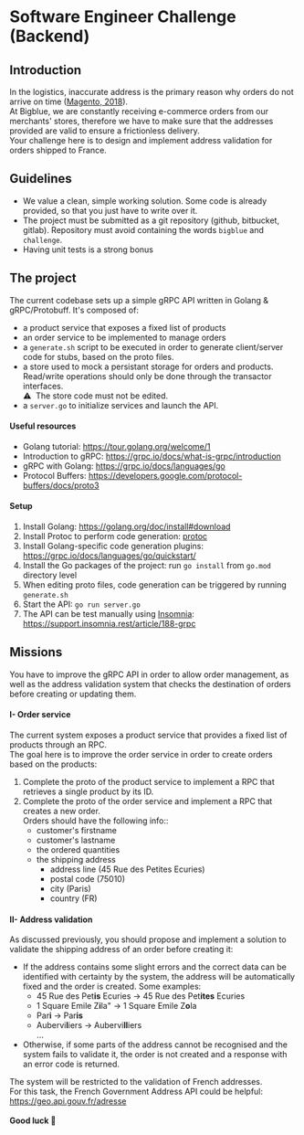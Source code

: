 <h1>Software Engineer Challenge (Backend)</h1>
<h2>Introduction</h2>
In the logistics, inaccurate address is the primary reason why orders do not arrive on time
(<a href="https://magento.com/sites/default/files8/fixing-failed-deliveries-community-insight.pdf">Magento, 2018</a>).
<br/>
At Bigblue, we are constantly receiving e-commerce orders from our merchants' stores, therefore we have to make sure that the addresses provided are valid to ensure a frictionless delivery.<br/>
Your challenge here is to design and implement address validation for orders shipped to France.
<br/>
<h2>Guidelines</h2>
<ul>
<li>We value a clean, simple working solution. Some code is already provided, so that you just have to write over it.</li>
<li>The project must be submitted as a git repository (github, bitbucket, gitlab). Repository must avoid containing the words <code>bigblue</code> and <code>challenge</code>.
<li>Having unit tests is a strong bonus</li>
</ul>
<h2>The project</h2>
The current codebase sets up a simple gRPC API written in Golang & gRPC/Protobuff. It's composed of:
<ul>
<li>a product service that exposes a fixed list of products</li>
<li>an order service to be implemented to manage orders</li>
<li>a <code>generate.sh</code> script to be executed in order to generate client/server code for stubs, based on the proto files.
<li>a store used to mock a persistant storage for orders and products. Read/write operations should only be done through the transactor interfaces.<br />
⚠️&nbsp The store code must not be edited.
</li>
<li>a <code>server.go</code> to initialize services and launch the API.</li>
</ul>
<h4>Useful resources</h4>
<ul>
<li>Golang tutorial: <a href="https://tour.golang.org/welcome/1">https://tour.golang.org/welcome/1</a></li>
<li>Introduction to gRPC: <a href="https://grpc.io/docs/what-is-grpc/introduction/">https://grpc.io/docs/what-is-grpc/introduction</a></li>
<li>gRPC with Golang: <a href="https://grpc.io/docs/languages/go/">https://grpc.io/docs/languages/go</a></li>
<li>Protocol Buffers: <a href="https://developers.google.com/protocol-buffers/docs/proto3">https://developers.google.com/protocol-buffers/docs/proto3</a></li>
</ul>
<h4>Setup</h4>
<ol>
<li>Install Golang: <a href="https://golang.org/doc/install#download">https://golang.org/doc/install#download</a></li>
<li>Install Protoc to perform code generation: <a href="./doc/protoc.md">protoc</a></li>
<li>Install Golang-specific code generation plugins: <a href="https://grpc.io/docs/languages/go/quickstart/">https://grpc.io/docs/languages/go/quickstart/</a>
<li>Install the Go packages of the project: run <code>go install</code> from <code>go.mod</code> directory level</li>
<li>When editing proto files, code generation can be triggered by running <code>generate.sh</code></li>
<li>Start the API: <code>go run server.go</code></li>
<li>The API can be test manually using <a href="https://insomnia.rest/download">Insomnia</a>: <a href="https://support.insomnia.rest/article/188-grpc">https://support.insomnia.rest/article/188-grpc</a></li>
</ol>
<h2>Missions</h2>
You have to improve the gRPC API in order to allow order management, as well as the address validation system that checks the destination of orders before creating or updating them.
<br />
<h4>I- Order service</h4>
The current system exposes a product service that provides a fixed list of products through an RPC.<br />
The goal here is to improve the order service in order to create orders based on the products:
<ol>
<li>Complete the proto of the product service to implement a RPC that retrieves a single product by its ID.</li>
<li>Complete the proto of the order service and implement a RPC that creates a new order.<br />
Orders should have the following info::
<ul>
<li>customer's firstname</li>
<li>customer's lastname</li>
<li>the ordered quantities</li>
<li>the shipping address
<ul>
<li>address line (45 Rue des Petites Ecuries)</li>
<li>postal code (75010)</li>
<li>city (Paris)</li>
<li>country (FR)</li>
</ul>
</ol>
<h4>II- Address validation</h4>
As discussed previously, you should propose and implement a solution to validate the shipping address of an order before creating it:
<ul>
<li>If the address contains some slight errors and the correct data can be identified with certainty by the system, the address will be automatically fixed and the order is created. Some examples:<br />
<ul>
 <li>45 Rue des Pet<b>is</b> Ecuries → 45 Rue des Pet<b>ites</b> Ecuries</li>
 <li>1 Square Emile Z<b>i</b>la" → 1 Square Emile Z<b>o</b>la</li>
 <li>Par<b>i</b> → Par<b>is</b>
 <li>Aubervi<b>l</b>iers → Aubervi<b>ll</b>iers<br />...
 </ul>
</li>
<li>
Otherwise, if some parts of the address cannot be recognised and the system fails to validate it, the order is not created and a response with an error code is returned.
</li>
</ul>
The system will be restricted to the validation of French addresses.<br />
For this task, the French Government Address API could be helpful: <a href="https://geo.api.gouv.fr/adresse">https://geo.api.gouv.fr/adresse</a>
<br /><br />
<b>Good luck 🚀</b>

